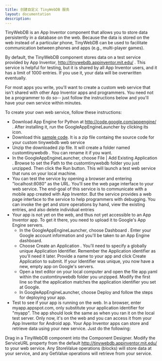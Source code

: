 ```yaml
---
title: 创建自定义 TinyWebDB 服务
layout: documentation
description: 
---
```


TinyWebDB is an App Inventor component that allows you to store data persistently in a database on the web. Because the data is stored on the web instead of a particular phone, TinyWebDB can be used to facilitate communication between phones and apps (e.g., multi-player games).

By default, the TinyWebDB component stores data on a test service provided by App Inventor, http://tinywebdb.appinventor.mit.edu/ . This service is helpful for testing, but it is shared by all App Inventor users, and it has a limit of 1000 entries. If you use it, your data will be overwritten eventually.

For most apps you write, you'll want to create a custom web service that isn't shared with other App Inventor apps and programmers. You need not be a programmer to do so-- just follow the instructions below and you'll have your own service within minutes.

To create your own web service, follow these instructions:

* Download App Engine for Python at http://code.google.com/appengine/ . After installing it, run the GoogleAppEngineLauncher by clicking its icon.
* Download this [sample code](tinywebdbassets/customtinywebdb.zip). It is a zip file containg the source code for your custom tinywebdb web service
* Unzip the downloaded zip file. It will create a folder named customtinywebdb . You can rename it if you want.
* In the GoogleAppEngineLauncher, choose File | Add Existing Application . Browse to set the Path to the customtinywebdb folder you just unzipped. Then click the Run button. This will launch a test web service that runs on your local machine.
* You can test the service by opening a browser and entering "localhost:8080" as the URL. You'll see the web page interface to your web service. The end-goal of this service is to communicate with a mobile app created with App Inventor. But the service provides a web page interface to the service to help programmers with debugging. You can invoke the get and store operations by hand, view the existing entries, and also delete individual entries
* Your app is not yet on the web, and thus not yet accessible to an App Inventor app. To get it there, you need to upload it to Google's App Engine servers.
  * In the GoogleAppEngineLauncher, choose Dashboard . Enter your Google account information and you'll be taken to an App Engine dashboard.
  * Choose Create an Application . You'll need to specify a globally unique Application Identifier. Remember the Application identifier as you'll need it later. Provide a name to your app and click Create Application to submit. If your Identifier was unique, you now have a new, empty app on Google's servers.
  * Open a text editor on your local computer and open the file app.yaml within the customtinywebdb folder you unzipped. Modify the first line so that the application matches the application identifier you set at Google.
  * In GoogleAppEngineLauncher, choose Deploy and follow the steps for deploying your app.
* Test to see if your app is running on the web. In a browser, enter myapp.appspot.com, only substitute your application identifier for "myapp". The app should look the same as when you ran it on the local test server. Only now, it's on the web and you can access it from your App Inventor for Android app.
Your App Inventor apps can store and retrieve data using your new service. Just do the following:

Drag in a TinyWebDB component into the Component Designer.
Modify the ServiceURL property from the default http://tinywebdb.appinventor.mit.edu/ to your web service.
Any StoreValue operations (blocks) will store data at your service, and any GetValue operations will retrieve from your service.
